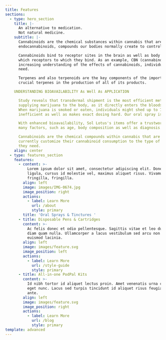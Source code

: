 ```yaml
---
title: Features
sections:
  - type: hero_section
    title: |-
      An alternative to medication.
      Not natural medicine.
    subtitle: |-
      Cannabinoids are the chemical substances within cannabis that are reported to relieve numerous ailments. Cannabinoids resemble 
      endocannabinoids, compounds our bodies normally create to control as well as balance communication in between cells. Scientists think that unpleasant signs and symptoms as well as diseases occur when a deficiency or problem impacts the endocannabinoid system.

      Cannabinoids bind to receptor sites in the brain as well as body when cannabis is administered. Cannabinoids have various effects based upon 
      which receptors to which they bind. As an example, CBN (cannabinol) binds with CB-2 receptors situated throughout the body, which may describe why clients report that it is a powerful analgesic. With an 
      increasing understanding of the effects of cannabinoids, individuals cancurrently customize their cannabinoid usage to the kind of relief they 
      need.

      Terpenes and also terpenoids are the key components of the important oils of many types of plants and blossoms. They provide cannabiss varieties their unique buildings, flavors as well as fragrances. hroughout the procedure of removing crucial oils from cannabis, terpenes are often shed. However, Sol Lotus strives to maintain or renew 
      crucial terpenes in the production of all of its products.

    UNDERSTANDING BIOAVAILABILITY As Well As APPLICATION

      Study reveals that transdermal shipment is the most efficient method of 
      supplying marijuana to the body, as it directly enters the bloodstream. 
      When marijuana is smoked or eaten, individuals might shed up to 70 percent of it to air stomach, metabolism and vaporization acid, which is
      inefficient as well as makes exact dosing hard. Our oral spray is the answer.

      With enhanced bioavailability, Sol Lotus's items offer a trustworthy, consistent dose. Like all medications, an individual's dose is based on 
      many factors, such as age, body composition as well as diagnosis. Two sprays makes up a common dose for many patients, although some choose to take one, while others may make use of greater than one spray to attain alleviation.

      Cannabinoids are the chemical compounds within cannabis that are reported to relieve several disorders. When cannabis is carried out, cannabinoids bind to receptor websites in the mind and body. With an enhancing understanding of the impacts of cannabinoids, people can 
      currently customize their cannabinoid consumption to the type of relief 
      they need.
    align: center
  - type: features_section
    features:
      - content: >-
          Lorem ipsum dolor sit amet, consectetur adipiscing elit. Donec nisl
          ligula, cursus id molestie vel, maximus aliquet risus. Vivamus in nibh
          fringilla, fringilla.
        align: left
        image: images/IMG-0674.jpg
        image_position: right
        actions:
          - label: Learn More
            url: /about
            style: primary
        title: 'Oral Sprays & Tinctures '
      - title: Disposable Pens & Cartridges
        content: >-
          Ac felis donec et odio pellentesque. Sagittis vitae et leo duis ut
          diam quam nulla. Ullamcorper a lacus vestibulum sed arcu non odio
          euismod lacinia.
        align: left
        image: images/feature.svg
        image_position: left
        actions:
          - label: Learn More
            url: /style-guide
            style: primary
      - title: All-in-one PodPal Kits
        content: >-
          Id nibh tortor id aliquet lectus proin. Amet venenatis urna cursus
          eget nunc. Lacus sed turpis tincidunt id aliquet risus feugiat in
          ante.
        align: left
        image: images/feature.svg
        image_position: right
        actions:
          - label: Learn More
            url: /blog
            style: primary
template: advanced
---
```

